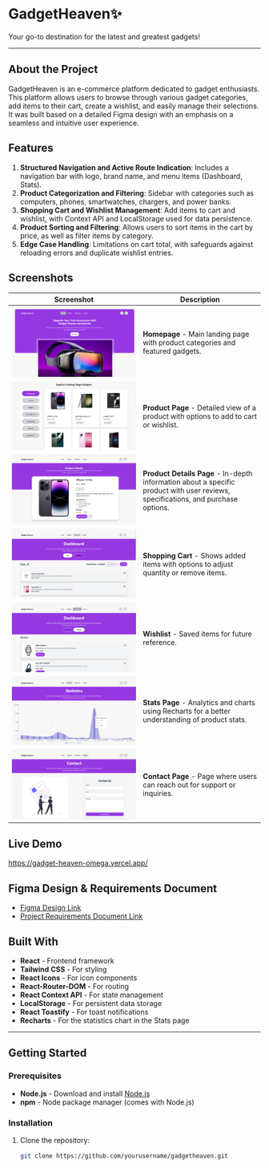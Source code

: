 # GadgetHeaven✨

Your go-to destination for the latest and greatest gadgets!

---

## About the Project

GadgetHeaven is an e-commerce platform dedicated to gadget enthusiasts. This platform allows users to browse through various gadget categories, add items to their cart, create a wishlist, and easily manage their selections. It was built based on a detailed Figma design with an emphasis on a seamless and intuitive user experience.

## Features

1. **Structured Navigation and Active Route Indication**: Includes a navigation bar with logo, brand name, and menu items (Dashboard, Stats).
2. **Product Categorization and Filtering**: Sidebar with categories such as computers, phones, smartwatches, chargers, and power banks.
3. **Shopping Cart and Wishlist Management**: Add items to cart and wishlist, with Context API and LocalStorage used for data persistence.
4. **Product Sorting and Filtering**: Allows users to sort items in the cart by price, as well as filter items by category.
5. **Edge Case Handling**: Limitations on cart total, with safeguards against reloading errors and duplicate wishlist entries.

## Screenshots

| Screenshot                                      | Description                                                                                       |
| ----------------------------------------------- | ------------------------------------------------------------------------------------------------- |
| ![Homepage](/src/SS/s1.png)         | **Homepage** - Main landing page with product categories and featured gadgets.                    |
| ![Product Page](/src/SS/s2.png) | **Product Page** - Detailed view of a product with options to add to cart or wishlist.            |
| ![Product Details Page](/src/SS/s3.png) | **Product Details Page** - In-depth information about a specific product with user reviews, specifications, and purchase options. |
| ![Shopping Cart](/src/SS/s5.png)        | **Shopping Cart** - Shows added items with options to adjust quantity or remove items.            |
| ![Wishlist](/src/SS/s6.png)         | **Wishlist** - Saved items for future reference.                                                  |
| ![Stats Page](/src/SS/s4.png)     | **Stats Page** - Analytics and charts using Recharts for a better understanding of product stats. |
| ![Contact Page](/src/SS/s7.png) | **Contact Page** - Page where users can reach out for support or inquiries. |


## Live Demo
https://gadget-heaven-omega.vercel.app/


## Figma Design & Requirements Document

- [Figma Design Link](https://www.figma.com/design/qr7hizhQyfmitEimBC6blK/Assignment-8?node-id=0-1&node-type=canvas&t=7Sr6v8i3wIN015u6-0)
- [Project Requirements Document Link](./Batch-10_Assignment-08-.pdf)

## Built With

- **React** - Frontend framework
- **Tailwind CSS** - For styling
- **React Icons** - For icon components
- **React-Router-DOM** - For routing
- **React Context API** - For state management
- **LocalStorage** - For persistent data storage
- **React Toastify** - For toast notifications
- **Recharts** - For the statistics chart in the Stats page

---

## Getting Started

### Prerequisites

- **Node.js** - Download and install [Node.js](https://nodejs.org/)
- **npm** - Node package manager (comes with Node.js)

### Installation

1. Clone the repository:
   ```bash
   git clone https://github.com/yourusername/gadgetheaven.git
   ```
